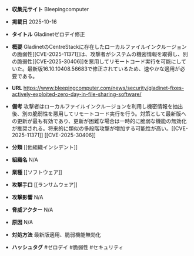 - **収集元サイト**
Bleepingcomputer

- **掲載日**
2025-10-16

- **タイトル**
Gladinetゼロデイ修正

- **概要**
GladinetのCentreStackに存在したローカルファイルインクルージョンの脆弱性[[CVE-2025-11371]]は、攻撃者がシステムの機密情報を取得し、別の脆弱性[[CVE-2025-30406]]を悪用してリモートコード実行を可能にしていた。最新版16.10.10408.56683で修正されているため、速やかな適用が必要である。

- **URL**
https://www.bleepingcomputer.com/news/security/gladinet-fixes-actively-exploited-zero-day-in-file-sharing-software/

- **備考**
攻撃者はローカルファイルインクルージョンを利用し機密情報を抽出後、別の脆弱性を悪用してリモートコード実行を行う。対策として最新版への更新が最も有効であり、更新が困難な場合は一時的に脆弱な機能の無効化が推奨される。将来的に類似の多段階攻撃が増加する可能性が高い。[[CVE-2025-11371]] [[CVE-2025-30406]]

- **分類**
[[他組織インシデント]]

- **組織名**
N/A

- **業種**
[[ソフトウェア]]

- **攻撃手口**
[[ランサムウェア]]

- **攻撃影響**
N/A

- **脅威アクター**
N/A

- **原因**
N/A

- **対処方法**
最新版適用、脆弱機能無効化

- **ハッシュタグ**
#ゼロデイ #脆弱性 #セキュリティ
